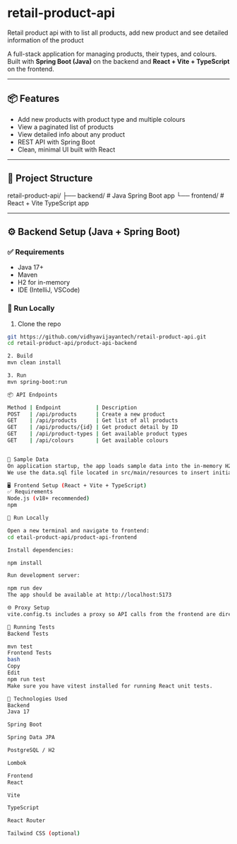# retail-product-api
Retail product api with to list all products, add new product and see detailed information of the product

A full-stack application for managing products, their types, and colours. Built with **Spring Boot (Java)** on the backend and **React + Vite + TypeScript** on the frontend.

---

## 📦 Features

- Add new products with product type and multiple colours
- View a paginated list of products
- View detailed info about any product
- REST API with Spring Boot
- Clean, minimal UI built with React

---

## 📁 Project Structure

retail-product-api/ ├── backend/ # Java Spring Boot app └── frontend/ # React + Vite TypeScript app


---

## ⚙️ Backend Setup (Java + Spring Boot)

### ✅ Requirements

- Java 17+
- Maven
- H2 for in-memory
- IDE (IntelliJ, VSCode)

### 🔌 Run Locally

1. Clone the repo

```bash
git https://github.com/vidhyavijayantech/retail-product-api.git
cd retail-product-api/product-api-backend

2. Build 
mvn clean install

3. Run
mvn spring-boot:run

📦 API Endpoints

Method | Endpoint           | Description
POST   | /api/products      | Create a new product
GET    | /api/products      | Get list of all products
GET    | /api/products/{id} | Get product detail by ID
GET    | /api/product-types | Get available product types
GET    | /api/colours       | Get available colours


🧪 Sample Data
On application startup, the app loads sample data into the in-memory H2 database automatically.
We use the data.sql file located in src/main/resources to insert initial records for ProductType and Colour.

🖥️ Frontend Setup (React + Vite + TypeScript)
✅ Requirements
Node.js (v18+ recommended)
npm 

🔌 Run Locally

Open a new terminal and navigate to frontend:
cd etail-product-api/product-api-frontend

Install dependencies:

npm install

Run development server:

npm run dev
The app should be available at http://localhost:5173

🌐 Proxy Setup
vite.config.ts includes a proxy so API calls from the frontend are directed to the backend running on port 8080.

🧪 Running Tests
Backend Tests

mvn test
Frontend Tests
bash
Copy
Edit
npm run test
Make sure you have vitest installed for running React unit tests.

🧰 Technologies Used
Backend
Java 17

Spring Boot

Spring Data JPA

PostgreSQL / H2

Lombok

Frontend
React

Vite

TypeScript

React Router

Tailwind CSS (optional)






